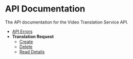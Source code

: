 API Documentation
=================

The API documentation for the Video Translation Service API.

* [API Errors](https://github.com/MissionalDigerati/video_translator_service/blob/gh-pages/errors.md)
* **Translation Request**
	* [Create](https://github.com/MissionalDigerati/video_translator_service/blob/gh-pages/translation_requests/create.md)
	* [Delete](https://github.com/MissionalDigerati/video_translator_service/blob/gh-pages/translation_requests/delete.md)
	* [Read Details](https://github.com/MissionalDigerati/video_translator_service/blob/gh-pages/translation_requests/read.md)